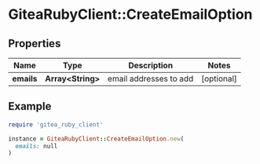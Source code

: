 # GiteaRubyClient::CreateEmailOption

## Properties

| Name | Type | Description | Notes |
| ---- | ---- | ----------- | ----- |
| **emails** | **Array&lt;String&gt;** | email addresses to add | [optional] |

## Example

```ruby
require 'gitea_ruby_client'

instance = GiteaRubyClient::CreateEmailOption.new(
  emails: null
)
```


